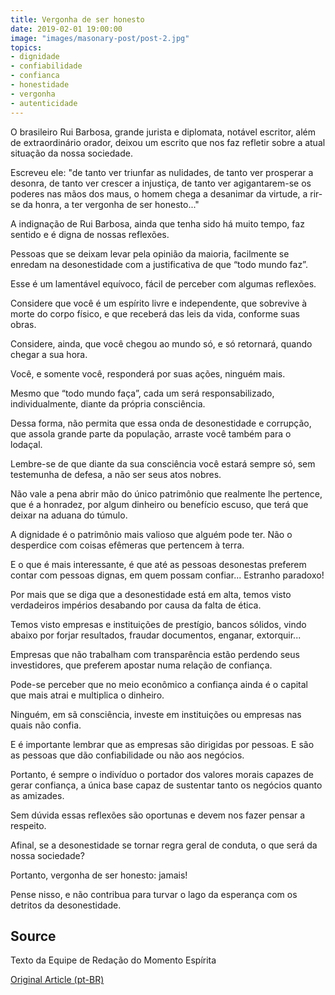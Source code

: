 ```yaml
---
title: Vergonha de ser honesto
date: 2019-02-01 19:00:00
image: "images/masonary-post/post-2.jpg"
topics: 
- dignidade
- confiabilidade
- confianca
- honestidade
- vergonha
- autenticidade
---
```


O brasileiro Rui Barbosa, grande jurista e diplomata, notável escritor,
além de extraordinário orador, deixou um escrito que nos faz refletir sobre a
atual situação da nossa sociedade.

Escreveu ele: "de tanto ver triunfar as nulidades, de tanto ver
prosperar a desonra, de tanto ver crescer a injustiça, de tanto ver
agigantarem-se os poderes nas mãos dos maus, o homem chega a desanimar da
virtude, a rir-se da honra, a ter vergonha de ser honesto..."

A indignação de Rui Barbosa, ainda que tenha sido há muito tempo, faz
sentido e é digna de nossas reflexões.

Pessoas que se deixam levar pela opinião da maioria, facilmente se
enredam na desonestidade com a justificativa de que “todo mundo faz”.

Esse é um lamentável equívoco, fácil de perceber com algumas
reflexões.

Considere que você é um espírito livre e independente, que sobrevive à
morte do corpo físico, e que receberá das leis da vida, conforme suas obras.

Considere, ainda, que você chegou ao mundo só, e só retornará, quando
chegar a sua hora.

Você, e somente você, responderá por suas ações, ninguém mais.

Mesmo que “todo mundo faça”, cada um será responsabilizado,
individualmente, diante da própria consciência.

Dessa forma, não permita que essa onda de desonestidade e corrupção,
que assola grande parte da população, arraste você também para o lodaçal.

Lembre-se de que diante da sua consciência você estará sempre só, sem
testemunha de defesa, a não ser seus atos nobres.

Não vale a pena abrir mão do único patrimônio que realmente lhe
pertence, que é a honradez, por algum dinheiro ou benefício escuso, que terá
que deixar na aduana do túmulo.

A dignidade é o patrimônio mais valioso que alguém pode ter. Não o
desperdice com coisas efêmeras que pertencem à terra.

E o que é mais interessante, é que até as pessoas desonestas preferem
contar com pessoas dignas, em quem possam confiar... Estranho paradoxo!

Por mais que se diga que a desonestidade está em alta, temos visto
verdadeiros impérios desabando por causa da falta de ética.

Temos visto empresas e instituições de prestígio, bancos sólidos,
vindo abaixo por forjar resultados, fraudar documentos, enganar, extorquir...

Empresas que não trabalham com transparência estão perdendo seus
investidores, que preferem apostar numa relação de confiança.

Pode-se perceber que no meio econômico a confiança ainda é o capital
que mais atrai e multiplica o dinheiro.

Ninguém, em sã consciência, investe em instituições ou empresas nas
quais não confia.

E é importante lembrar que as empresas são dirigidas por pessoas. E
são as pessoas que dão confiabilidade ou não aos negócios.

Portanto, é sempre o indivíduo o portador dos valores morais capazes
de gerar confiança, a única base capaz de sustentar tanto os negócios quanto as
amizades.

Sem dúvida essas reflexões são oportunas e devem nos fazer pensar a
respeito.

Afinal, se a desonestidade se tornar regra geral de conduta, o que
será da nossa sociedade?

Portanto, vergonha de ser honesto: jamais!

Pense nisso, e não contribua para turvar o lago da esperança com os
detritos da desonestidade.


## Source
Texto da Equipe de Redação do Momento Espírita

[Original Article (pt-BR)](http://momento.com.br/pt/ler_texto.php?id=1329)
